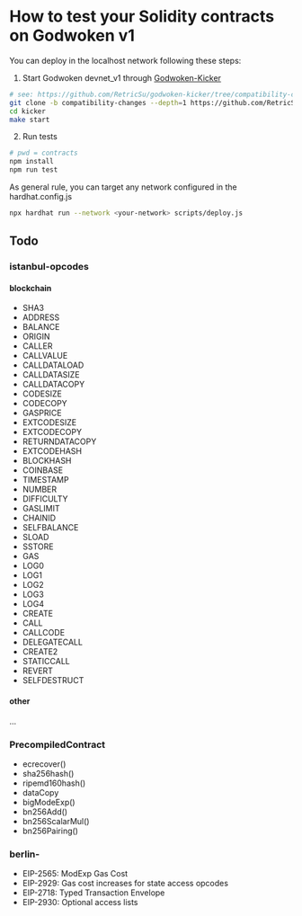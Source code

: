 # How to test your Solidity contracts on Godwoken v1

You can deploy in the localhost network following these steps:

1. Start Godwoken devnet_v1 through [Godwoken-Kicker](https://github.com/RetricSu/godwoken-kicker/tree/compatibility-changes)

```sh
# see: https://github.com/RetricSu/godwoken-kicker/tree/compatibility-changes
git clone -b compatibility-changes --depth=1 https://github.com/RetricSu/godwoken-kicker.git kicker
cd kicker
make start
```


2. Run tests
```sh
# pwd = contracts
npm install
npm run test
```

As general rule, you can target any network configured in the hardhat.config.js
```sh
npx hardhat run --network <your-network> scripts/deploy.js
```

## Todo

### istanbul-opcodes
#### blockchain 
- SHA3
- ADDRESS
- BALANCE
- ORIGIN
- CALLER
- CALLVALUE
- CALLDATALOAD
- CALLDATASIZE
- CALLDATACOPY
- CODESIZE
- CODECOPY
- GASPRICE
- EXTCODESIZE
- EXTCODECOPY
- RETURNDATACOPY
- EXTCODEHASH
- BLOCKHASH
- COINBASE
- TIMESTAMP
- NUMBER
- DIFFICULTY
- GASLIMIT
- CHAINID
- SELFBALANCE
- SLOAD
- SSTORE
- GAS
- LOG0
- LOG1
- LOG2
- LOG3
- LOG4
- CREATE
- CALL
- CALLCODE
- DELEGATECALL
- CREATE2
- STATICCALL
- REVERT
- SELFDESTRUCT
#### other
...

### PrecompiledContract
- ecrecover()
- sha256hash()
- ripemd160hash()
- dataCopy
- bigModeExp()
- bn256Add()
- bn256ScalarMul()
- bn256Pairing()

### berlin-
- EIP-2565: ModExp Gas Cost
- EIP-2929: Gas cost increases for state access opcodes
- EIP-2718: Typed Transaction Envelope	
-  EIP-2930: Optional access lists